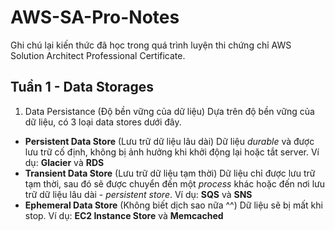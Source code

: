 # AWS-SA-Pro-Notes
Ghi chú lại kiến thức đã học trong quá trình luyện thi chứng chỉ AWS Solution Architect Professional Certificate.

## Tuần 1 - Data Storages
1. Data Persistance (Độ bền vững của dữ liệu)
Dựa trên độ bền vững của dữ liệu, có 3 loại data stores dưới đây.
- __Persistent Data Store__ (Lưu trữ dữ liệu lâu dài)
Dữ liệu _durable_ và được lưu trữ cố định, không bị ảnh hưởng khi khởi động lại hoặc tắt server. 
Ví dụ: **Glacier** và **RDS**
- __Transient Data Store__ (Lưu trữ dữ liệu tạm thời)
 Dữ liệu chỉ được lưu trữ tạm thời, sau đó sẽ được chuyển đến một _process_ khác hoặc đến nơi lưu trữ dữ liệu lâu dài - _persistent store_.
 Ví dụ: **SQS** và **SNS**
 - __Ephemeral Data Store__ (Không biết dịch sao nữa ^^)
 Dữ liệu sẽ bị mất khi stop.
 Ví dụ: __EC2 Instance Store__ và __Memcached__
 